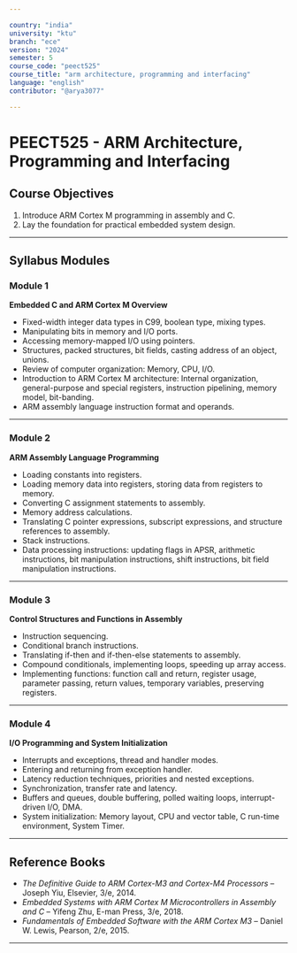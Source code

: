 ```yaml
---

country: "india"
university: "ktu"
branch: "ece"
version: "2024"
semester: 5
course_code: "peect525"
course_title: "arm architecture, programming and interfacing"
language: "english"
contributor: "@arya3077"

---
```


# PEECT525 - ARM Architecture, Programming and Interfacing

## Course Objectives

1. Introduce ARM Cortex M programming in assembly and C.  
2. Lay the foundation for practical embedded system design.  

---

## Syllabus Modules

### Module 1
**Embedded C and ARM Cortex M Overview**  
- Fixed-width integer data types in C99, boolean type, mixing types.  
- Manipulating bits in memory and I/O ports.  
- Accessing memory-mapped I/O using pointers.  
- Structures, packed structures, bit fields, casting address of an object, unions.  
- Review of computer organization: Memory, CPU, I/O.  
- Introduction to ARM Cortex M architecture: Internal organization, general-purpose and special registers, instruction pipelining, memory model, bit-banding.  
- ARM assembly language instruction format and operands.

---

### Module 2
**ARM Assembly Language Programming**  
- Loading constants into registers.  
- Loading memory data into registers, storing data from registers to memory.  
- Converting C assignment statements to assembly.  
- Memory address calculations.  
- Translating C pointer expressions, subscript expressions, and structure references to assembly.  
- Stack instructions.  
- Data processing instructions: updating flags in APSR, arithmetic instructions, bit manipulation instructions, shift instructions, bit field manipulation instructions.

---

### Module 3
**Control Structures and Functions in Assembly**  
- Instruction sequencing.  
- Conditional branch instructions.  
- Translating if-then and if-then-else statements to assembly.  
- Compound conditionals, implementing loops, speeding up array access.  
- Implementing functions: function call and return, register usage, parameter passing, return values, temporary variables, preserving registers.

---

### Module 4
**I/O Programming and System Initialization**  
- Interrupts and exceptions, thread and handler modes.  
- Entering and returning from exception handler.  
- Latency reduction techniques, priorities and nested exceptions.  
- Synchronization, transfer rate and latency.  
- Buffers and queues, double buffering, polled waiting loops, interrupt-driven I/O, DMA.  
- System initialization: Memory layout, CPU and vector table, C run-time environment, System Timer.

---

## Reference Books

- *The Definitive Guide to ARM Cortex-M3 and Cortex-M4 Processors* – Joseph Yiu, Elsevier, 3/e, 2014.  
- *Embedded Systems with ARM Cortex M Microcontrollers in Assembly and C* – Yifeng Zhu, E-man Press, 3/e, 2018.  
- *Fundamentals of Embedded Software with the ARM Cortex M3* – Daniel W. Lewis, Pearson, 2/e, 2015.  

---

